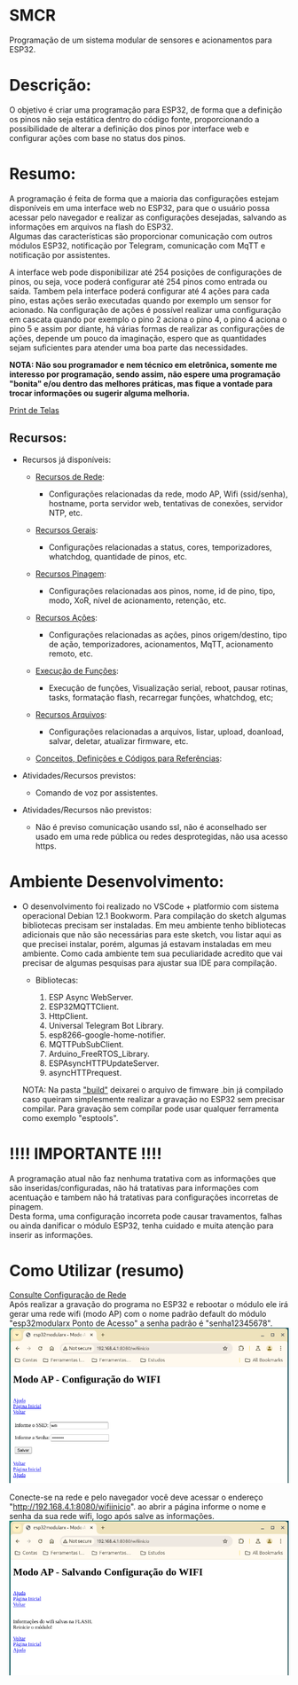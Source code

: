 # SMCR
Programação de um sistema modular de sensores e acionamentos para ESP32.

# Descrição:
O objetivo é criar uma programação para ESP32, de forma que a definição os pinos não seja estática dentro do código fonte, proporcionando a possibilidade de alterar a definição dos pinos por interface web e configurar ações com base no status dos pinos.

# Resumo:
A programação é feita de forma que a maioria das configurações estejam disponíveis em uma interface web no ESP32, para que o usuário possa acessar pelo navegador e realizar as configurações desejadas, salvando as informações em arquivos na flash do ESP32.<br>
Algumas das características são proporcionar comunicação com outros módulos ESP32, notificação por Telegram, comunicação com MqTT e notificação por assistentes.

A interface web pode disponibilizar até 254 posições de configurações de pinos, ou seja, voce poderá configurar até 254 pinos como entrada ou saída. Tambem pela interface poderá configurar até 4 ações para cada pino, estas ações serão executadas quando por exemplo um sensor for acionado. Na configuração de ações é possível realizar uma configuração em cascata quando por exemplo o pino 2 aciona o pino 4, o pino 4 aciona o pino 5 e assim por diante, há várias formas de realizar as configurações de ações, depende um pouco da imaginação, espero que as quantidades sejam suficientes para atender uma boa parte das necessidades.

**NOTA: Não sou programador e nem técnico em eletrônica, somente me interesso por programação, sendo assim, não espere uma programação "bonita" e/ou dentro das melhores práticas, mas fique a vontade para trocar informações ou sugerir alguma melhoria.**

[Print de Telas](manual/telas/prints.md)

## Recursos:
- Recursos já disponíveis: 

  - [Recursos de Rede](manual/rede.md):
    - Configurações relacionadas da rede, modo AP, Wifi (ssid/senha), hostname, porta servidor web, tentativas de conexões, servidor NTP, etc.

  - [Recursos Gerais](manual/configgeral.md):
    - Configurações relacionadas a status, cores, temporizadores, whatchdog, quantidade de pinos, etc.

  - [Recursos Pinagem](manual/pinos.md):
    - Configurações relacionadas aos pinos, nome, id de pino, tipo, modo, XoR, nível de acionamento, retenção, etc.

  - [Recursos Ações](manual/acoes.md):
    - Configurações relacionadas as ações, pinos origem/destino, tipo de ação, temporizadores, acionamentos, MqTT, acionamento remoto, etc.

  - [Execução de Funções](manual/funcoes.md):
    - Execução de funções, Visualização serial, reboot, pausar rotinas, tasks, formatação flash, recarregar funções, whatchdog, etc;

  - [Recursos Arquivos](manual/arquivos.md):
    - Configurações relacionadas a arquivos, listar, upload, doanload, salvar, deletar, atualizar firmware, etc.

  - [Conceitos, Definições e Códigos para Referências](manual/ref.md):

- Atividades/Recursos previstos:
  - Comando de voz por assistentes.

- Atividades/Recursos não previstos:
  - Não é previso comunicação usando ssl, não é aconselhado ser usado em uma rede pública ou redes desprotegidas, não usa acesso https.

# Ambiente Desenvolvimento:
- O desenvolvimento foi realizado no VSCode + platformio com sistema operacional Debian 12.1 Bookworm. Para compilação do sketch algumas bibliotecas precisam ser instaladas. Em meu ambiente tenho bibliotecas adicionais que não são necessárias para este sketch, vou listar aqui as que precisei instalar, porém, algumas já estavam instaladas em meu ambiente. Como cada ambiente tem sua peculiaridade acredito que vai precisar de algumas pesquisas para ajustar sua IDE para compilação.

  - Bibliotecas:

    1. ESP Async WebServer.
    2. ESP32MQTTClient.
    3. HttpClient.
    4. Universal Telegram Bot Library.
    5. esp8266-google-home-notifier.
    6. MQTTPubSubClient.
    7. Arduino_FreeRTOS_Library.
    8. ESPAsyncHTTPUpdateServer.
    9. asyncHTTPrequest.
     
  NOTA: Na pasta ["build"](https://github.com/rede-analista/smcr/tree/main/.pio/build/upesy_wroom) deixarei o arquivo de fimware .bin já compilado caso queiram simplesmente realizar a gravação no ESP32 sem precisar compilar. Para gravação sem compílar pode usar qualquer ferramenta como exemplo "esptools".

# !!!! IMPORTANTE !!!!
A programação atual não faz nenhuma tratativa com as informações que são inseridas/configuradas, não há tratativas para informações com acentuação e tambem não há tratativas para configurações incorretas de pinagem.<br>
Desta forma, uma configuração incorreta pode causar travamentos, falhas ou ainda danificar o módulo ESP32, tenha cuidado e muita atenção para inserir as informações.


# Como Utilizar (resumo) 
[Consulte Configuração de Rede](manual/rede.md)
<br>Após realizar a gravação do programa no ESP32 e rebootar o módulo ele irá gerar uma rede wifi (modo AP) com o nome padrão default do módulo "esp32modularx Ponto de Acesso" a senha padrão é "senha12345678".<br>
![image](https://github.com/rede-analista/smcr/blob/develop/manual/telas/c_wifi_inicial_t1.png)

Conecte-se na rede e pelo navegador você deve acessar o endereço "http://192.168.4.1:8080/wifiinicio". ao abrir a página informe o nome e senha da sua rede wifi, logo após salve as informações.<br>
![image](https://github.com/rede-analista/smcr/blob/develop/manual/telas/c_wifi_inicial_t2.png)
